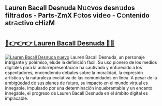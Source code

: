 ## Lauren Bacall Desnuda N𝚞𝚎vos desn𝚞dos filtr𝚊dos - Parts-ZmX F𝚘tos vid𝚎o - C𝚘ntenido atr𝚊ctivo cHizM

# <h2><a href="http://mbczo66.tromn.icu/?c=Lauren+Bacall+Desnuda">🔗👉👉👉 Lauren Bacall Desnuda 🔗🔗</a></h2>

[![Lauren Bacall Desnuda nuevo](https://i.imgur.com/pEAQMta.gif)](http://mbczo66.tromn.icu/?c=Lauren+Bacall+Desnuda)
Lauren Bacall Desnuda, un personaje intrigante y polémico, elude la definición fácil. Su uso pionero de los medios digitales para la autorrepresentación ha cautivado y enfurecido a los espectadores, encendiendo debates sobre la moralidad, la expresión artística y la naturaleza evolutiva de las comunidades en línea. A pesar de la ambigüedad de sus planes de futuro, su impacto en el mundo virtual es innegable. Impulsado por una determinación inquebrantable y un encanto innegable, el progreso de Lauren Bacall Desnuda en el ámbito digital es implacable.
